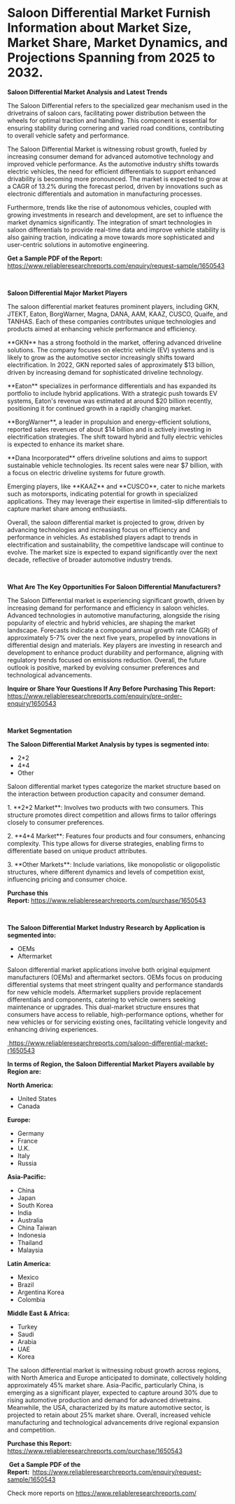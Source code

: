 <p><h1>Saloon Differential Market Furnish Information about Market Size, Market Share, Market Dynamics, and Projections Spanning from 2025 to 2032.</h1></p><p><strong>Saloon Differential Market Analysis and Latest Trends</strong></p>
<p><p>The Saloon Differential refers to the specialized gear mechanism used in the drivetrains of saloon cars, facilitating power distribution between the wheels for optimal traction and handling. This component is essential for ensuring stability during cornering and varied road conditions, contributing to overall vehicle safety and performance. </p><p>The Saloon Differential Market is witnessing robust growth, fueled by increasing consumer demand for advanced automotive technology and improved vehicle performance. As the automotive industry shifts towards electric vehicles, the need for efficient differentials to support enhanced drivability is becoming more pronounced. The market is expected to grow at a CAGR of 13.2% during the forecast period, driven by innovations such as electronic differentials and automation in manufacturing processes. </p><p>Furthermore, trends like the rise of autonomous vehicles, coupled with growing investments in research and development, are set to influence the market dynamics significantly. The integration of smart technologies in saloon differentials to provide real-time data and improve vehicle stability is also gaining traction, indicating a move towards more sophisticated and user-centric solutions in automotive engineering.</p></p>
<p><strong>Get a Sample PDF of the Report:&nbsp;</strong> <a href="https://www.reliableresearchreports.com/enquiry/request-sample/1650543?utm_campaign=2216&utm_medium=2&utm_source=Github&utm_content=ia&utm_term=23032025&utm_id=saloon-differential">https://www.reliableresearchreports.com/enquiry/request-sample/1650543</a></p>
<p>&nbsp;</p>
<p><strong>Saloon Differential Major Market Players</strong></p>
<p><p>The saloon differential market features prominent players, including GKN, JTEKT, Eaton, BorgWarner, Magna, DANA, AAM, KAAZ, CUSCO, Quaife, and TANHAS. Each of these companies contributes unique technologies and products aimed at enhancing vehicle performance and efficiency.</p><p>**GKN** has a strong foothold in the market, offering advanced driveline solutions. The company focuses on electric vehicle (EV) systems and is likely to grow as the automotive sector increasingly shifts toward electrification. In 2022, GKN reported sales of approximately $13 billion, driven by increasing demand for sophisticated driveline technology.</p><p>**Eaton** specializes in performance differentials and has expanded its portfolio to include hybrid applications. With a strategic push towards EV systems, Eaton's revenue was estimated at around $20 billion recently, positioning it for continued growth in a rapidly changing market.</p><p>**BorgWarner**, a leader in propulsion and energy-efficient solutions, reported sales revenues of about $14 billion and is actively investing in electrification strategies. The shift toward hybrid and fully electric vehicles is expected to enhance its market share.</p><p>**Dana Incorporated** offers driveline solutions and aims to support sustainable vehicle technologies. Its recent sales were near $7 billion, with a focus on electric driveline systems for future growth.</p><p>Emerging players, like **KAAZ** and **CUSCO**, cater to niche markets such as motorsports, indicating potential for growth in specialized applications. They may leverage their expertise in limited-slip differentials to capture market share among enthusiasts.</p><p>Overall, the saloon differential market is projected to grow, driven by advancing technologies and increasing focus on efficiency and performance in vehicles. As established players adapt to trends in electrification and sustainability, the competitive landscape will continue to evolve. The market size is expected to expand significantly over the next decade, reflective of broader automotive industry trends.</p></p>
<p>&nbsp;</p>
<p><strong>What Are The Key Opportunities For Saloon Differential Manufacturers?</strong></p>
<p><p>The Saloon Differential market is experiencing significant growth, driven by increasing demand for performance and efficiency in saloon vehicles. Advanced technologies in automotive manufacturing, alongside the rising popularity of electric and hybrid vehicles, are shaping the market landscape. Forecasts indicate a compound annual growth rate (CAGR) of approximately 5-7% over the next five years, propelled by innovations in differential design and materials. Key players are investing in research and development to enhance product durability and performance, aligning with regulatory trends focused on emissions reduction. Overall, the future outlook is positive, marked by evolving consumer preferences and technological advancements.</p></p>
<p><strong>Inquire or Share Your Questions If Any Before Purchasing This Report:</strong> <a href="https://www.reliableresearchreports.com/enquiry/pre-order-enquiry/1650543?utm_campaign=2216&utm_medium=2&utm_source=Github&utm_content=ia&utm_term=23032025&utm_id=saloon-differential">https://www.reliableresearchreports.com/enquiry/pre-order-enquiry/1650543</a></p>
<p>&nbsp;</p>
<p><strong>Market Segmentation</strong></p>
<p><strong>The Saloon Differential Market Analysis by types is segmented into:</strong></p>
<p><ul><li>2*2</li><li>4*4</li><li>Other</li></ul></p>
<p><p>Saloon differential market types categorize the market structure based on the interaction between production capacity and consumer demand. </p><p>1. **2*2 Market**: Involves two products with two consumers. This structure promotes direct competition and allows firms to tailor offerings closely to consumer preferences.</p><p>  </p><p>2. **4*4 Market**: Features four products and four consumers, enhancing complexity. This type allows for diverse strategies, enabling firms to differentiate based on unique product attributes.</p><p>3. **Other Markets**: Include variations, like monopolistic or oligopolistic structures, where different dynamics and levels of competition exist, influencing pricing and consumer choice.</p></p>
<p><strong>Purchase this Report:&nbsp;</strong><a href="https://www.reliableresearchreports.com/purchase/1650543?utm_campaign=2216&utm_medium=2&utm_source=Github&utm_content=ia&utm_term=23032025&utm_id=saloon-differential">https://www.reliableresearchreports.com/purchase/1650543</a></p>
<p>&nbsp;</p>
<p><strong>The Saloon Differential Market Industry Research by Application is segmented into:</strong></p>
<p><ul><li>OEMs</li><li>Aftermarket</li></ul></p>
<p><p>Saloon differential market applications involve both original equipment manufacturers (OEMs) and aftermarket sectors. OEMs focus on producing differential systems that meet stringent quality and performance standards for new vehicle models. Aftermarket suppliers provide replacement differentials and components, catering to vehicle owners seeking maintenance or upgrades. This dual-market structure ensures that consumers have access to reliable, high-performance options, whether for new vehicles or for servicing existing ones, facilitating vehicle longevity and enhancing driving experiences.</p></p>
<p><a href="https://www.reliableresearchreports.com/saloon-differential-market-r1650543?utm_campaign=2216&utm_medium=2&utm_source=Github&utm_content=ia&utm_term=23032025&utm_id=saloon-differential">&nbsp;https://www.reliableresearchreports.com/saloon-differential-market-r1650543</a></p>
<p><strong>In terms of Region, the Saloon Differential Market Players available by Region are:</strong></p>
<p>
    <p> <strong> North America: </strong>
        <ul>
            <li>United States</li>
            <li>Canada</li>
        </ul>
        </p> 
    <p> <strong> Europe: </strong>
        <ul>
            <li>Germany</li>
            <li>France</li>
            <li>U.K.</li>
            <li>Italy</li>
            <li>Russia</li>
        </ul>
        </p> 
    <p> <strong> Asia-Pacific: </strong>
        <ul>
            <li>China</li>
            <li>Japan</li>
            <li>South Korea</li>
            <li>India</li>
            <li>Australia</li>
            <li>China Taiwan</li>
            <li>Indonesia</li>
            <li>Thailand</li>
            <li>Malaysia</li>
        </ul>
        </p> 
    <p> <strong> Latin America: </strong>
        <ul>
            <li>Mexico</li>
            <li>Brazil</li>
            <li>Argentina Korea</li>
            <li>Colombia</li>
        </ul>
        </p> 
    <p> <strong> Middle East & Africa: </strong>
        <ul>
            <li>Turkey</li>
            <li>Saudi</li>
            <li>Arabia</li>
            <li>UAE</li>
            <li>Korea</li>
        </ul>
    </p>
    </p>
<p><p>The saloon differential market is witnessing robust growth across regions, with North America and Europe anticipated to dominate, collectively holding approximately 45% market share. Asia-Pacific, particularly China, is emerging as a significant player, expected to capture around 30% due to rising automotive production and demand for advanced drivetrains. Meanwhile, the USA, characterized by its mature automotive sector, is projected to retain about 25% market share. Overall, increased vehicle manufacturing and technological advancements drive regional expansion and competition.</p></p>
<p><strong>Purchase this Report: </strong><a href="https://www.reliableresearchreports.com/purchase/1650543?utm_campaign=2216&utm_medium=2&utm_source=Github&utm_content=ia&utm_term=23032025&utm_id=saloon-differential">https://www.reliableresearchreports.com/purchase/1650543</a></p>
<p>&nbsp;<strong>Get a Sample PDF of the Report:&nbsp;&nbsp;</strong><a href="https://www.reliableresearchreports.com/enquiry/request-sample/1650543?utm_campaign=2216&utm_medium=2&utm_source=Github&utm_content=ia&utm_term=23032025&utm_id=saloon-differential">https://www.reliableresearchreports.com/enquiry/request-sample/1650543</a></p>
<p><strong></strong></p>
<p>Check more reports on <a href="https://www.reliableresearchreports.com/?utm_campaign=2216&utm_medium=2&utm_source=Github&utm_content=ia&utm_term=23032025&utm_id=saloon-differential">https://www.reliableresearchreports.com/</a></p>